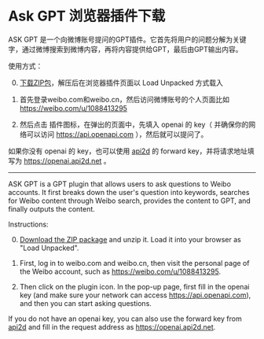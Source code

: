 # Ask GPT 浏览器插件下载

ASK GPT 是一个向微博账号提问的GPT插件。它首先将用户的问题分解为关键字，通过微博搜索到微博内容，再将内容提供给GPT，最后由GPT输出内容。

使用方式：

0. [下载ZIP包](./ask-gpt.zip)，解压后在浏览器插件页面以 Load Unpacked 方式载入

1. 首先登录weibo.com和weibo.cn，然后访问微博账号的个人页面比如 https://weibo.com/u/1088413295 

2. 然后点击 插件图标，在弹出的页面中，先填入 openai 的 key（ 并确保你的网络可以访问 https://api.openapi.com ），然后就可以提问了。

如果你没有 openai 的 key，也可以使用 [api2d](https://api2d.com) 的 forward key，并将请求地址填写为 https://openai.api2d.net 。

---

 ASK GPT is a GPT plugin that allows users to ask questions to Weibo accounts. It first breaks down the user's question into keywords, searches for Weibo content through Weibo search, provides the content to GPT, and finally outputs the content.

Instructions:

0. [Download the ZIP package](./ask-gpt.zip) and unzip it. Load it into your browser as "Load Unpacked".

1. First, log in to weibo.com and weibo.cn, then visit the personal page of the Weibo account, such as https://weibo.com/u/1088413295.

2. Then click on the plugin icon. In the pop-up page, first fill in the openai key (and make sure your network can access https://api.openapi.com), and then you can start asking questions.

If you do not have an openai key, you can also use the forward key from [api2d](https://api2d.com) and fill in the request address as https://openai.api2d.net.